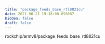 ```yaml
---
title: "package_feeds_base_rtl8821cu"
date: 2021-06-21 19:18:00.093087
hidden: false
draft: false
---
```


rockchip/armv8/package_feeds_base_rtl8821cu

